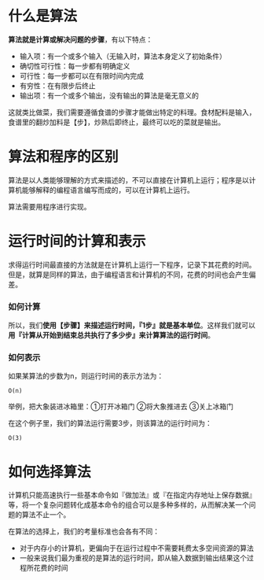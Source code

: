 # 什么是算法
**算法就是计算或解决问题的步骤**，有以下特点：
* 输入项：有一个或多个输入（无输入时，算法本身定义了初始条件）
* 确切性可行性：每一步都有明确定义
* 可行性：每一步都可以在有限时间内完成
* 有穷性：在有限步后终止
* 输出项：有一个或多个输出，没有输出的算法是毫无意义的

这就类比做菜，我们需要遵循食谱的步骤才能做出特定的料理。食材配料是输入，食谱里的翻炒加料是【步】，炒熟后即终止，最终可以吃的菜就是输出。

# 算法和程序的区别
算法是以人类能够理解的方式来描述的，不可以直接在计算机上运行；程序是以计算机能够解释的编程语言编写而成的，可以在计算机上运行。

算法需要用程序进行实现。

# 运行时间的计算和表示
求得运行时间最直接的方法就是在计算机上运行一下程序，记录下其花费的时间。但是，就算是同样的算法，由于编程语言和计算机的不同，花费的时间也会产生偏差。

### 如何计算
所以，我们**使用【步骤】来描述运行时间，『1步』就是基本单位**。这样我们就可以**用『计算从开始到结束总共执行了多少步』来计算算法的运行时间**。

### 如何表示
如果某算法的步数为n，则运行时间的表示方法为：

    O(n)

举例，把大象装进冰箱里：①打开冰箱门 ②将大象推进去 ③关上冰箱门

在这个例子里，我们的算法运行需要3步，则该算法的运行时间为：

    O(3)

# 如何选择算法

计算机只能高速执行一些基本命令如『做加法』或『在指定内存地址上保存数据』等，将一个复杂问题转化成基本命令的组合可以是多种多样的，从而解决某一个问题的算法不止一个。

在算法的选择上，我们的考量标准也会各有不同：
* 对于内存小的计算机，更偏向于在运行过程中不需要耗费太多空间资源的算法
* 一般来说我们最为重视的是算法的运行时间，即从输入数据到输出结果这个过程所花费的时间
